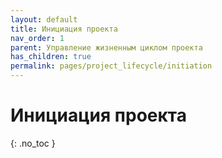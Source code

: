 ```yaml
---
layout: default
title: Инициация проекта
nav_order: 1
parent: Управление жизненным циклом проекта
has_children: true
permalink: pages/project_lifecycle/initiation
---
```


# Инициация проекта
{: .no_toc }
